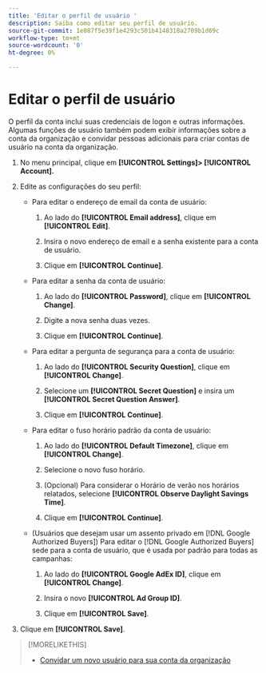 ```yaml
---
title: 'Editar o perfil de usuário '
description: Saiba como editar seu perfil de usuário.
source-git-commit: 1e087f5e39f1e4293c501b4148318a2709b1d69c
workflow-type: tm+mt
source-wordcount: '0'
ht-degree: 0%

---
```


# Editar o perfil de usuário

O perfil da conta inclui suas credenciais de logon e outras informações. Algumas funções de usuário também podem exibir informações sobre a conta da organização e convidar pessoas adicionais para criar contas de usuário na conta da organização.

1. No menu principal, clique em **[!UICONTROL Settings]> [!UICONTROL Account].**

1. Edite as configurações do seu perfil:

   * Para editar o endereço de email da conta de usuário:

      1. Ao lado do **[!UICONTROL Email address]**, clique em **[!UICONTROL Edit]**.

      1. Insira o novo endereço de email e a senha existente para a conta de usuário.
      1. Clique em **[!UICONTROL Continue]**.
   * Para editar a senha da conta de usuário:

      1. Ao lado do **[!UICONTROL Password]**, clique em **[!UICONTROL Change]**.

      1. Digite a nova senha duas vezes.

      1. Clique em **[!UICONTROL Continue]**.
   * Para editar a pergunta de segurança para a conta de usuário:

      1. Ao lado do **[!UICONTROL Security Question]**, clique em **[!UICONTROL Change]**.

      1. Selecione um **[!UICONTROL Secret Question]** e insira um **[!UICONTROL Secret Question Answer]**.

      1. Clique em **[!UICONTROL Continue]**.
   * Para editar o fuso horário padrão da conta de usuário:

      1. Ao lado do **[!UICONTROL Default Timezone]**, clique em **[!UICONTROL Change]**.

      1. Selecione o novo fuso horário.

      1. (Opcional) Para considerar o Horário de verão nos horários relatados, selecione **[!UICONTROL Observe Daylight Savings Time]**.

      1. Clique em **[!UICONTROL Continue]**.
   * (Usuários que desejam usar um assento privado em [!DNL Google Authorized Buyers]) Para editar o [!DNL Google Authorized Buyers] sede para a conta de usuário, que é usada por padrão para todas as campanhas:

      1. Ao lado do **[!UICONTROL Google AdEx ID]**, clique em **[!UICONTROL Change]**.

      1. Insira o novo **[!UICONTROL Ad Group ID]**.

      1. Clique em **[!UICONTROL Save]**.





1. Clique em **[!UICONTROL Save]**.

>[!MORELIKETHIS]
>
>* [Convidar um novo usuário para sua conta da organização](user-invite.md)


<!-- >* [User Profile and Organization Account Settings](user-and-account-settings.md) -->
